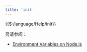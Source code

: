 ```yaml
---
title: 'init'
---
```


{{$:/language/Help/init}}

另请参阅：

* [Environment Variables on Node.js](#Environment%20Variables%20on%20Node.js)

